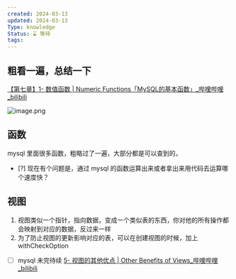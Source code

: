 ```yaml
---
created: 2024-03-13
updated: 2024-03-13
Type: knowledge
Status: ⌛️ 等待
tags:
---
```

## 粗看一遍，总结一下

[【第七章】1- 数值函数 | Numeric Functions「MySQL的基本函数」\_哔哩哔哩\_bilibili](https://www.bilibili.com/video/BV1UE41147KC/?p=55&spm_id_from=pageDriver&vd_source=eb319c6e317591be75da0554d1d79e3a)

![image.png](https://obsidian-pic-1317906728.cos.ap-nanjing.myqcloud.com/obsidian/20240313225709.png)


## 函数
mysql 里面很多函数，粗略过了一遍，大部分都是可以查到的，
- [?] 现在有个问题是，通过 mysql 的函数运算出来或者拿出来用代码去运算哪个速度快？

## 视图

1. 视图类似一个指针，指向数据，变成一个类似表的东西，你对他的所有操作都会映射到对应的数据，反过来一样
2. 为了防止视图的更新影响对应的表，可以在创建视图的时候，加上withCheckOption

- [ ] mysql 未完待续 [5- 视图的其他优点 | Other Benefits of Views\_哔哩哔哩\_bilibili](https://www.bilibili.com/video/BV1UE41147KC/?p=67&spm_id_from=pageDriver&vd_source=eb319c6e317591be75da0554d1d79e3a)